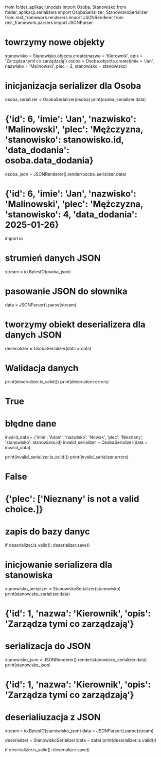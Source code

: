 from folder_aplikacji.models import Osoba, Stanowisko
from folder_aplikacji.serializers import OsobaSerializer, StanowiskoSerializer
from rest_framework.renderers import JSONRenderer
from rest_framework.parsers import JSONParser

# towrzymy nowe objekty
stanowisko = Stanowisko.objects.create(nazwa = 'Kierownik', opis = 'Zarządza tymi co zarządzają')
osoba = Osoba.objects.create(imie = 'Jan', nazwisko = 'Malinowski', plec = 2, stanowisko = stanowisko)

# inicjanizacja serializer dla Osoba
osoba_serializer = OsobaSerializer(osoba)
print(osoba_serializer.data)

# {'id': 6, 'imie': 'Jan', 'nazwisko': 'Malinowski', 'plec': 'Mężczyzna, 'stanowisko': stanowisko.id, 'data_dodania': osoba.data_dodania}

osoba_json = JSONRenderer().render(osoba_serializer.data)

# {'id': 6, 'imie': 'Jan', 'nazwisko': 'Malinowski', 'plec': 'Mężczyzna, 'stanowisko': 4, 'data_dodania': 2025-01-26}

import io
# strumień danych JSON
stream = io.BytesIO(osoba_json)

# pasowanie JSON do słownika
data = JSONParser().parse(stream)

# tworzymy obiekt deserializera dla danych JSON
deserializer = OsobaSerializer(data = data)

# Walidacja danych
print(deserializer.is_valid())
print(deserializer.errors)

# True

# błędne dane
invalid_data = {'imie': 'Adam', 'nazwisko': 'Nowak', 'plec': 'Nieznany', 'stanowisko': stanowisko.id}
invalid_serializer = OsobaSerializer(data = invalid_data)

print(invalid_serializer.is_valid())
print(invalid_serializer.errors)

# False
# {'plec': ['Nieznany' is not a valid choice.]}

# zapis do bazy danyc
if deserializer.is_valid():
    deserializer.save()

# inicjowanie serializera dla stanowiska
stanowisko_serializer = StanowiskoSerializer(stanowisko)
print(stanowisko_serializer.data)

# {'id': 1, 'nazwa': 'Kierownik', 'opis': 'Zarządza tymi co zarządzają'}

# serializacja do JSON
stanowisko_json = JSONRenderer().render(stanowisko_serializer.data)
print(stanowisko_json)

# {'id': 1, 'nazwa': 'Kierownik', 'opis': 'Zarządza tymi co zarządzają'}

# deserialiuzacja z JSON
stream = io.BytesIO(stanowisko_json)
data = JSONParser().parse(stream)

deserializer = StanowiskoSerializer(data = data)
print(deserializer.is_valid())

if deserializer.is_valid():
    deserializer.save()

